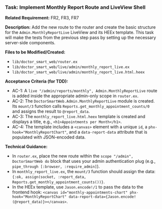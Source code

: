 ### Task: Implement Monthly Report Route and LiveView Shell

**Related Requirement:** FR2, FR3, FR7

**Description:**
Add the new route to the router and create the basic structure for the `Admin.MonthlyReportLive` LiveView and its HEEx template. This task will make the tests from the previous step pass by setting up the necessary server-side components.

**Files to be Modified/Created:**
- `lib/doctor_smart_web/router.ex`
- `lib/doctor_smart_web/live/admin/monthly_report_live.ex`
- `lib/doctor_smart_web/live/admin/monthly_report_live.html.heex`

**Acceptance Criteria (for TDD):**
- AC-1: A `live "/admin/reports/monthly", Admin.MonthlyReportLive` route is added inside the appropriate admin-only scope in `router.ex`.
- AC-2: The `DoctorSmartWeb.Admin.MonthlyReportLive` module is created. Its `mount/3` function calls `Reports.get_monthly_appointment_counts/0` and assigns the result to `@report_data`.
- AC-3: The `monthly_report_live.html.heex` template is created and displays a title, e.g., `<h1>Appointments per Month</h1>`.
- AC-4: The template includes a `<canvas>` element with a unique `id`, a `phx-hook="MonthlyReportChart"`, and a `data-report-data` attribute that is populated with JSON-encoded data.

**Technical Guidance:**
- In `router.ex`, place the new route within the `scope "/admin", DoctorSmartWeb do` block that uses your admin authentication plug (e.g., `pipe_through [:browser, :require_admin]`).
- In `monthly_report_live.ex`, the `mount/3` function should assign the data: `{:ok, assign(socket, :report_data, Reports.get_monthly_appointment_counts())}`.
- In the HEEx template, use `Jason.encode!/1` to pass the data to the frontend hook: `<canvas id="monthly-appointments-chart" phx-hook="MonthlyReportChart" data-report-data={Jason.encode!(@report_data)}></canvas>`.